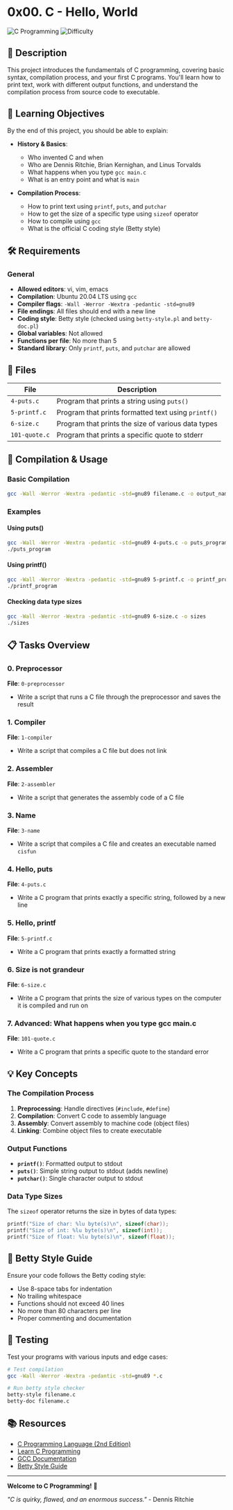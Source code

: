 # 0x00. C - Hello, World

![C Programming](https://img.shields.io/badge/Language-C-blue.svg)
![Difficulty](https://img.shields.io/badge/Difficulty-Beginner-green.svg)

## 📖 Description

This project introduces the fundamentals of C programming, covering basic syntax, compilation process, and your first C programs. You'll learn how to print text, work with different output functions, and understand the compilation process from source code to executable.

## 🎯 Learning Objectives

By the end of this project, you should be able to explain:

- **History & Basics**:
  - Who invented C and when
  - Who are Dennis Ritchie, Brian Kernighan, and Linus Torvalds
  - What happens when you type `gcc main.c`
  - What is an entry point and what is `main`

- **Compilation Process**:
  - How to print text using `printf`, `puts`, and `putchar`
  - How to get the size of a specific type using `sizeof` operator
  - How to compile using `gcc`
  - What is the official C coding style (Betty style)

## 🛠️ Requirements

### General
- **Allowed editors**: vi, vim, emacs
- **Compilation**: Ubuntu 20.04 LTS using `gcc`
- **Compiler flags**: `-Wall -Werror -Wextra -pedantic -std=gnu89`
- **File endings**: All files should end with a new line
- **Coding style**: Betty style (checked using `betty-style.pl` and `betty-doc.pl`)
- **Global variables**: Not allowed
- **Functions per file**: No more than 5
- **Standard library**: Only `printf`, `puts`, and `putchar` are allowed

## 📁 Files

| File | Description |
|------|-------------|
| `4-puts.c` | Program that prints a string using `puts()` |
| `5-printf.c` | Program that prints formatted text using `printf()` |
| `6-size.c` | Program that prints the size of various data types |
| `101-quote.c` | Program that prints a specific quote to stderr |

## 🚀 Compilation & Usage

### Basic Compilation
```bash
gcc -Wall -Werror -Wextra -pedantic -std=gnu89 filename.c -o output_name
```

### Examples

#### Using puts()
```bash
gcc -Wall -Werror -Wextra -pedantic -std=gnu89 4-puts.c -o puts_program
./puts_program
```

#### Using printf()
```bash
gcc -Wall -Werror -Wextra -pedantic -std=gnu89 5-printf.c -o printf_program
./printf_program
```

#### Checking data type sizes
```bash
gcc -Wall -Werror -Wextra -pedantic -std=gnu89 6-size.c -o sizes
./sizes
```

## 📋 Tasks Overview

### 0. Preprocessor
**File**: `0-preprocessor`
- Write a script that runs a C file through the preprocessor and saves the result

### 1. Compiler
**File**: `1-compiler`
- Write a script that compiles a C file but does not link

### 2. Assembler
**File**: `2-assembler`
- Write a script that generates the assembly code of a C file

### 3. Name
**File**: `3-name`
- Write a script that compiles a C file and creates an executable named `cisfun`

### 4. Hello, puts
**File**: `4-puts.c`
- Write a C program that prints exactly a specific string, followed by a new line

### 5. Hello, printf
**File**: `5-printf.c`
- Write a C program that prints exactly a formatted string

### 6. Size is not grandeur
**File**: `6-size.c`
- Write a C program that prints the size of various types on the computer it is compiled and run on

### 7. Advanced: What happens when you type gcc main.c
**File**: `101-quote.c`
- Write a C program that prints a specific quote to the standard error

## 💡 Key Concepts

### The Compilation Process
1. **Preprocessing**: Handle directives (`#include`, `#define`)
2. **Compilation**: Convert C code to assembly language
3. **Assembly**: Convert assembly to machine code (object files)
4. **Linking**: Combine object files to create executable

### Output Functions
- **`printf()`**: Formatted output to stdout
- **`puts()`**: Simple string output to stdout (adds newline)
- **`putchar()`**: Single character output to stdout

### Data Type Sizes
The `sizeof` operator returns the size in bytes of data types:
```c
printf("Size of char: %lu byte(s)\n", sizeof(char));
printf("Size of int: %lu byte(s)\n", sizeof(int));
printf("Size of float: %lu byte(s)\n", sizeof(float));
```

## 🎨 Betty Style Guide

Ensure your code follows the Betty coding style:
- Use 8-space tabs for indentation
- No trailing whitespace
- Functions should not exceed 40 lines
- No more than 80 characters per line
- Proper commenting and documentation

## 🧪 Testing

Test your programs with various inputs and edge cases:
```bash
# Test compilation
gcc -Wall -Werror -Wextra -pedantic -std=gnu89 *.c

# Run betty style checker
betty-style filename.c
betty-doc filename.c
```

## 📚 Resources

- [C Programming Language (2nd Edition)](https://www.amazon.com/Programming-Language-2nd-Brian-Kernighan/dp/0131103628)
- [Learn C Programming](https://www.learn-c.org/)
- [GCC Documentation](https://gcc.gnu.org/onlinedocs/)
- [Betty Style Guide](https://github.com/holbertonschool/Betty)

---

**Welcome to C Programming!** 🚀

*"C is quirky, flawed, and an enormous success."* - Dennis Ritchie
